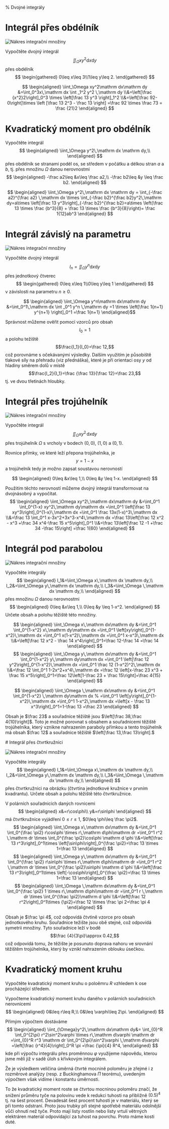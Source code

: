 % Dvojné integrály

# Integrál přes obdélník

![Nákres integrační množiny](fig0.png)

Vypočtěte dvojný integrál $$\iint_\Omega xy^2\mathrm dx\mathrm dy$$
přes obdélník $$
\begin{gathered}
  0\leq x\leq 3\\1\leq y\leq 2.
\end{gathered}
$$

<div class=reseni>

$$
\begin{aligned}
  \iint_\Omega xy^2\mathrm dx\mathrm dy
  &=\int_0^3x\,\mathrm dx \int _1^2 y^2 \,\mathrm dy
\\&=\left[\frac {x^2}2\right]_0^3 \times \left[\frac 13 y^3 \right]_1^2
\\&=\left[\frac 92-0\right]\times \left [\frac 13 2^3 - \frac 13 \right]
=\frac 92 \times \frac 73 = \frac {21}2
\end{aligned}
$$


</div>

# Kvadratický moment pro obdélník

Vypočtěte integrál
$$
\begin{aligned}
 \iint_\Omega y^2\,\mathrm dx \mathrm dy,\\
\end{aligned}
$$
přes obdélník se stranami podél os, se středem v počátku a délkou stran $a$ a $b$, tj. přes množinu $\Omega$ danou nerovnostmi
$$
\begin{aligned}
  -\frac a2\leq &x\leq \frac a2,\\
  -\frac b2\leq &y \leq \frac b2.
\end{aligned}
$$

<div class=reseni>


$$
\begin{aligned}
  \iint_\Omega y^2\,\mathrm dx \mathrm dy
  = \int_{-\frac a2}^{\frac a2} \,\mathrm dx \times \int_{-\frac b2}^{\frac b2}y^2\,\mathrm dy=a\times \left[\frac 13 y^3\right]_{-\frac b2}^{\frac b2}=a\times \left(\frac 13 \times \frac {b^3}{8} + \frac 13 \times \frac {b^3}{8}\right)=
  \frac 1{12}ab^3
\end{aligned}
$$

</div>

# Integrál závislý na parametru

![Nákres integrační množiny](fig1.png)

Vypočtěte dvojný integrál $$I_n=\iint_\Omega y^n\mathrm dx\mathrm dy$$
přes jednotkový čtverec $$
\begin{gathered}
  0\leq x\leq 1\\0\leq y\leq 1
\end{gathered}
$$
v závislosti na parametru $n\geq 0$.

<div class=reseni>

$$
\begin{aligned}
  \iint_\Omega y^n\mathrm dx\mathrm dy
  &=\int_0^1\,\mathrm dx \int _0^1 y^n \,\mathrm dy
  =1 \times \left[\frac 1{n+1} y^{n+1} \right]_0^1
  =\frac 1{n+1}
\end{aligned}$$


Správnost můžeme ověřit pomocí vzorců pro obsah  $$I_0=1$$ a polohu težiště $$\frac{I_1}{I_0}=\frac 12,$$
což porovnáme s očekávanými výsledky. Dalším využitím je působiště tlakové síly na přehradu (viz přednáška), které je při orientaci osy $y$ od hladiny směrem dolů v místě
$$\frac{I_2}{I_1}=\frac {\frac 13}{\frac 12}=\frac 23,$$
tj. ve dvou třetinách hloubky.

</div>


# Integrál přes trojúhelník

![Nákres integrační množiny](fig2.png)


Vypočtěte integrál
$$  \iint_\Omega xy^2\,\mathrm dx \mathrm dy
$$
přes trojúhelník $\Omega$ s vrcholy v bodech $(0,0)$, $(1,0)$ a $(0,1)$.

<div class=reseni>

Rovnice přímky, ve které leží přepona trojúhelníka, je
$$y=1-x$$ a trojúhelník tedy je možno zapsat soustavou nerovností

$$
\begin{aligned}
  0\leq &x\leq 1,\\
  0\leq &y \leq 1-x.
\end{aligned}
$$

Použitím těchto nerovností můžeme dvojný integrál transformovat na dvojnásobný a vypočítat.
$$
\begin{aligned}
  \iint_\Omega xy^2\,\mathrm dx\mathrm dy
  &=\int_0^1 \int_0^{1-x} xy^2\,\mathrm dy\mathrm dx
  =\int_0^1 \left[\frac 13 xy^3\right]_0^{1-x}\,\mathrm dx
  =\int_0^1 \frac 13x(1-x)^3\,\mathrm dx
  \\&=\frac 13 \int_0^1 x-3x^2+3x^3-x^4\,\mathrm dx
  =\frac 13\left[\frac 12 x^2 - x^3 +\frac 34 x^4-\frac 15 x^5\right]_0^1
  \\&=\frac 13\left[\frac 12 -1 +\frac 34 -\frac 15\right] =\frac 1{60}
\end{aligned}
$$

</div> 


# Integrál pod parabolou

![Nákres integrační množiny](fig3.png)


Vypočtěte integrály
$$
\begin{aligned}
  I_1&=\iint_\Omega x\,\mathrm dx \mathrm dy,\\
  I_2&=\iint_\Omega y\,\mathrm dx \mathrm dy,\\
  I_3&=\iint_\Omega \,\mathrm dx \mathrm dy,\\
\end{aligned}
$$
přes množinu $\Omega$ danou nerovnostmi
$$
\begin{aligned}
  0\leq &x\leq 1,\\
  0\leq &y \leq 1-x^2.
\end{aligned}
$$
Určete obsah a polohu těžiště této množiny.

<div class=reseni>

$$
\begin{aligned}
  \iint_\Omega x\,\mathrm dx\mathrm dy
  &=\int_0^1 \int_0^{1-x^2} x\,\mathrm dy\mathrm dx
  =\int_0^1 \left[xy\right]_0^{1-x^2}\,\mathrm dx
  =\int_0^1 x(1-x^2)\,\mathrm dx
  =\int_0^1 x-x^3\,\mathrm dx
  \\&=\left[\frac 12 x^2 - \frac 14 x^4\right]_0^1=\frac 12-\frac 14 =\frac 14
\end{aligned}
$$
$$
\begin{aligned}
  \iint_\Omega y\,\mathrm dx\mathrm dy
  &=\int_0^1 \int_0^{1-x^2} y\,\mathrm dy\mathrm dx
  =\int_0^1 \left[\frac 12 y^2\right]_0^{1-x^2}\,\mathrm dx
  =\int_0^1 \frac 12 (1-x^2)^2\,\mathrm dx
  \\&=\frac 12 \int_0^1 1-2x^2+x^4\,\mathrm dx
  =\frac 12 \left[x-\frac 23 x^3 + \frac 15 x^5\right]_0^1=\frac 12\left[1-\frac 23 + \frac 15\right]=\frac 4{15}
\end{aligned}
$$

$$
\begin{aligned}
  \iint_\Omega \,\mathrm dx\mathrm dy
  &=\int_0^1 \int_0^{1-x^2} \,\mathrm dy\mathrm dx
%  =\int_0^1 \left[y\right]_0^{1-x^2}\,\mathrm dx
  =\int_0^1 1-x^2\,\mathrm dx
  =\left[x - \frac 13 x^3\right]_0^1=1-\frac 13 =\frac 23
\end{aligned}
$$

Obsah je $\frac 23$ a souřadnice těžiště jsou $\left[\frac 38,\frac 4{10}\right]$. Toto je možné porovnat s obsahem a souřadnicemi těžiště trojúhelníka, který vznikne nahrazením paraboly přímkou a tento trojúhelník má obsah $\frac 12$ a souřadnice těžiště $\left[\frac 13,\frac 13\right].$

</div> 
# Integrál přes čtvrtkružnici

![Nákres integrační množiny](fig4.png)


Vypočtěte integrály
$$
\begin{aligned}
  I_1&=\iint_\Omega x\,\mathrm dx \mathrm dy,\\
  I_2&=\iint_\Omega y\,\mathrm dx \mathrm dy,\\
  I_3&=\iint_\Omega \,\mathrm dx \mathrm dy,\\
\end{aligned}
$$
přes čtvrtkružnici na obrázku (čtvrtina jednotkové kružnice v prvním kvadrantu).
Určete obsah a polohu těžiště této čtvrtkružnice.

<div class=reseni>

V polárních souřadnicích daných rovnicemi $$
\begin{aligned}
  x&=r\cos\phi\\
  y&=r\sin\phi
\end{aligned}
$$
má čtvrtkružnice vyjádření $0\leq r\leq 1$, $0\leq \phi\leq \frac \pi2$.
$$
\begin{aligned}
  \iint_\Omega x\,\mathrm dx\mathrm dy
  &=\int_0^1 \int_0^{\frac \pi2} r\cos\phi \times r\,\mathrm d\phi\mathrm dr
  =\int_0^1 r^2 \,\mathrm dr \times \int_0^{\frac \pi2}\cos\phi \mathrm d \phi
  \\&=\left[\frac 13 r^3\right]_0^1\times \left[\sin\phi\right]_0^{\frac \pi2}=\frac 13 \times 1=\frac 13
\end{aligned}
$$$$
\begin{aligned}
  \iint_\Omega y\,\mathrm dx\mathrm dy
  &=\int_0^1 \int_0^{\frac \pi2} r\sin\phi \times r\,\mathrm d\phi\mathrm dr
  =\int_0^1 r^2 \,\mathrm dr \times \int_0^{\frac \pi2}\sin\phi \mathrm d \phi
  \\&=\left[\frac 13 r^3\right]_0^1\times \left[-\cos\phi\right]_0^{\frac \pi2}=\frac 13 \times 1=\frac 13
\end{aligned}
$$
$$
\begin{aligned}
  \iint_\Omega \,\mathrm dx\mathrm dy
  &=\int_0^1 \int_0^{\frac \pi2} 1 \times r\,\mathrm d\phi\mathrm dr
  =\int_0^1 r \,\mathrm dr \times \int_0^{\frac \pi2}\mathrm d \phi
  \\&=\left[\frac 12 r^2\right]_0^1\times {\pi2}=\frac 12 \times \frac \pi 2=\frac \pi 4
\end{aligned}
$$

Obsah je $\frac \pi 4$, což odpovídá čtvtině vzorce pro obsah jednotkového kruhu. Souřadnice težište jsou obě stejné, což odpovídá symetrii množiny.  Tyto souřadnice leží v bodě
$$\frac {4}{3\pi}\approx 0.42,$$
což odpovídá tomu, že těžište je posunuto doprava nahoru ve srovnání těžištěm trojúhelníka, který by vznikl nahrazením oblouku úsečkou.

</div>

# Kvadratický moment kruhu

Vypočtěte kvadratický moment kruhu o poloěmru $R$ vzhledem k ose procházející středem.

<div class=reseni>

Vypočteme kvadratický moment kruhu daného v polárních souřadnicích nerovnicemi
$$
\begin{aligned}
  0&\leq r\leq R,\\
  0&\leq \varphi\leq 2\pi.  
\end{aligned}
$$

Přímým výpočtem dostáváme
$$
\begin{aligned}
  \iint_{\Omega}y^2\,\mathrm dx\mathrm dy&=
  \int_{0}^R \int_0^{2\pi} r^2\sin^2\varphi \times r\,\mathrm d\varphi \mathrm dr
  =\int_{0}^R  r^3  \mathrm dr \int_0^{2\pi}\sin^2\varphi \,\mathrm d\varphi
  =\left[\frac {r^4}{4}\right]_0^R \pi
  =\frac {\pi}{4} R^4,
\end{aligned}
$$
kde při výpočtu integrálu přes proměnnou $\varphi$ využijeme nápovědu, kterou jsme měli již v sadě úloh s křivkovým integrálem.

Že je výsledkem veličina úměrná čtvrté mocnině poloměru je zřejmé i z rozměrové analýzy (resp. z Buckinghamova $\Pi$ teorému), uvedeným výpočtem však vidíme i konstantu úměrnosti.

To že kvadratický moment roste se čtvrtou mocninou poloměru značí, že snížení průměru tyče na polovinu vede k redukci tuhosti na přibližně $(0.5)^4$ tj. na šest procent. Devadesát šest procent tuhosti je v materiálu, který se při tomto odstraní. Proto jsou trubky při stejné spotřebě materiálu odolnější vůči ohnutí než tyče. Proto mají listy rostlin nebo listy vrtulí větrných elektráren materiál odpovídající za tuhost na povrchu. Proto máme kosti duté.

</div>


<!--
%

%## Jacobiho matice pro polární souřadnice

%  Najděte Jacobiho matici a její determinant pro transformaci 
% \begin{equation*}
%   \begin{aligned}
%     x&=r\cos \varphi\\
%     y&=r\sin \varphi
%   \end{aligned}
% \end{equation*}
% mezi polárními a kartézskými souřadnicemi.

-->

